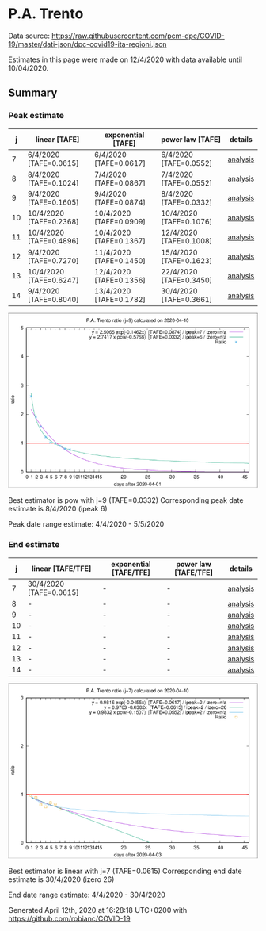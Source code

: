 # P.A. Trento


Data source: https://raw.githubusercontent.com/pcm-dpc/COVID-19/master/dati-json/dpc-covid19-ita-regioni.json

Estimates in this page were made on 12/4/2020 with data available until 10/04/2020.


## Summary 

### Peak estimate 
|j|linear [TAFE]|exponential [TAFE]|power law [TAFE]|details|
|---|----|-----------|---------|-------|
|7|6/4/2020 [TAFE=0.0615]|6/4/2020 [TAFE=0.0617]|6/4/2020 [TAFE=0.0552]|[analysis](COVID-19_p.a._trento_j7_2020-04-10.md)|
|8|8/4/2020 [TAFE=0.1024]|7/4/2020 [TAFE=0.0867]|7/4/2020 [TAFE=0.0552]|[analysis](COVID-19_p.a._trento_j8_2020-04-10.md)|
|9|9/4/2020 [TAFE=0.1605]|9/4/2020 [TAFE=0.0874]|8/4/2020 [TAFE=0.0332]|[analysis](COVID-19_p.a._trento_j9_2020-04-10.md)|
|10|10/4/2020 [TAFE=0.2368]|10/4/2020 [TAFE=0.0909]|10/4/2020 [TAFE=0.1076]|[analysis](COVID-19_p.a._trento_j10_2020-04-10.md)|
|11|10/4/2020 [TAFE=0.4896]|10/4/2020 [TAFE=0.1367]|12/4/2020 [TAFE=0.1008]|[analysis](COVID-19_p.a._trento_j11_2020-04-10.md)|
|12|9/4/2020 [TAFE=0.7270]|11/4/2020 [TAFE=0.1450]|15/4/2020 [TAFE=0.1623]|[analysis](COVID-19_p.a._trento_j12_2020-04-10.md)|
|13|10/4/2020 [TAFE=0.6247]|12/4/2020 [TAFE=0.1356]|22/4/2020 [TAFE=0.3450]|[analysis](COVID-19_p.a._trento_j13_2020-04-10.md)|
|14|9/4/2020 [TAFE=0.8040]|13/4/2020 [TAFE=0.1782]|30/4/2020 [TAFE=0.3661]|[analysis](COVID-19_p.a._trento_j14_2020-04-10.md)|

![best peak estimate](COVID-19_p.a._trento_j9_2020-04-10.png)

Best estimator is pow with j=9 (TAFE=0.0332)
Corresponding peak date estimate is 8/4/2020 (ipeak 6)


Peak date range estimate: 4/4/2020 - 5/5/2020

### End estimate 
|j|linear [TAFE/TFE]|exponential [TAFE/TFE]|power law [TAFE/TFE]|details|
|---|----|-----------|---------|-------|
|7|30/4/2020 [TAFE=0.0615]|-|-|[analysis](COVID-19_p.a._trento_j7_2020-04-10.md)|
|8|-|-|-|[analysis](COVID-19_p.a._trento_j8_2020-04-10.md)|
|9|-|-|-|[analysis](COVID-19_p.a._trento_j9_2020-04-10.md)|
|10|-|-|-|[analysis](COVID-19_p.a._trento_j10_2020-04-10.md)|
|11|-|-|-|[analysis](COVID-19_p.a._trento_j11_2020-04-10.md)|
|12|-|-|-|[analysis](COVID-19_p.a._trento_j12_2020-04-10.md)|
|13|-|-|-|[analysis](COVID-19_p.a._trento_j13_2020-04-10.md)|
|14|-|-|-|[analysis](COVID-19_p.a._trento_j14_2020-04-10.md)|

![best zero estimate](COVID-19_p.a._trento_j7_2020-04-10.png)

Best estimator is linear with j=7 (TAFE=0.0615)
Corresponding end date estimate is 30/4/2020 (izero 26)


End date range estimate: 4/4/2020 - 30/4/2020

Generated April 12th, 2020 at 16:28:18 UTC+0200 with https://github.com/robianc/COVID-19
